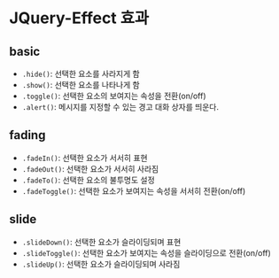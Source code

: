 # JQuery-Effect 효과

## basic

- `.hide()`: 선택한 요소를 사라지게 함
- `.show()`: 선택한 요소를 나타나게 함
- `.toggle()`: 선택한 요소의 보여지는 속성을 전환(on/off)
- `.alert()`: 메시지를 지정할 수 있는 경고 대화 상자를 띄운다.

## fading

- `.fadeIn()`: 선택한 요소가 서서히 표현
- `.fadeOut()`: 선택한 요소가 서서히 사라짐
- `.fadeTo()`: 선택한 요소의 불투명도 설정
- `.fadeToggle()`: 선택한 요소가 보여지는 속성을 서서히 전환(on/off)

## slide

- `.slideDown()`: 선택한 요소가 슬라이딩되며 표현
- `.slideToggle()`: 선택한 요소가 보여지는 속성을 슬라이딩으로 전환(on/off)
- `.slideUp()`: 선택한 요소가 슬라이딩되며 사라짐

